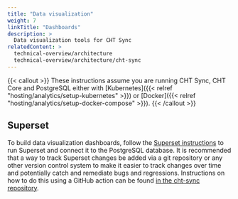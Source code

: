 ```yaml
---
title: "Data visualization"
weight: 7
linkTitle: "Dashboards"
description: >
  Data visualization tools for CHT Sync
relatedContent: >
  technical-overview/architecture
  technical-overview/architecture/cht-sync
---
```


{{< callout >}}
  These instructions assume you are running CHT Sync, CHT Core and PostgreSQL either with [Kubernetes]({{< relref "hosting/analytics/setup-kubernetes" >}}) or [Docker]({{< relref "hosting/analytics/setup-docker-compose" >}}).
{{< /callout >}}

## Superset
To build data visualization dashboards, follow the [Superset instructions](https://superset.apache.org/docs/installation/installing-superset-using-docker-compose/) to run Superset and connect it to the PostgreSQL database. It is recommended that a way to track Superset changes be added via a git repository or any other version control system to make it easier to track changes over time and potentially catch and remediate bugs and regressions. Instructions on how to do this using a GitHub action can be found [in the cht-sync repository](https://github.com/medic/cht-sync/blob/main/.github/actions/superset-backup/README.md).
